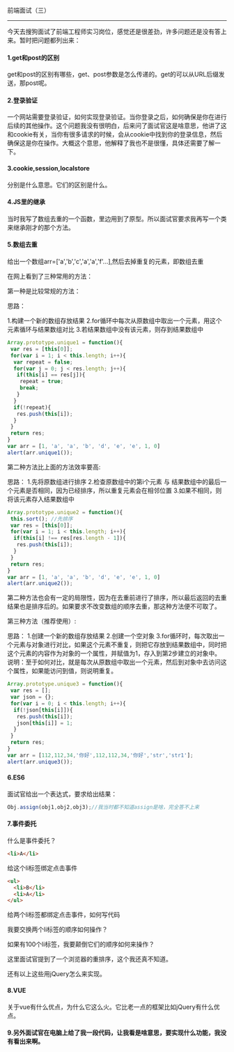 前端面试（三）

---

今天去搜狗面试了前端工程师实习岗位，感觉还是很差劲，许多问题还是没有答上来。暂时把问题都列出来：

#### 1.get和post的区别

get和post的区别有哪些，get、post参数是怎么传递的。get的可以从URL后缀发送，那post呢。

#### 2.登录验证

一个网站需要登录验证，如何实现登录验证。当你登录之后，如何确保是你在进行后续的其他操作。这个问题我没有很明白，后来问了面试官这是啥意思，他讲了这和cookie有关，当你有很多请求的时候，会从cookie中找到你的登录信息，然后确保这是你在操作。大概这个意思，他解释了我也不是很懂，具体还需要了解一下。

#### 3.cookie,session,localstore

分别是什么意思。它们的区别是什么。

#### 4.JS里的继承

当时我写了数组去重的一个函数，里边用到了原型。所以面试官要求我再写一个类来继承刚才的那个方法。

#### 5.数组去重

给出一个数组arr=['a','b','c','a','a','f'...],然后去掉重复的元素，即数组去重

在网上看到了三种常用的方法：

第一种是比较常规的方法：

思路：

1.构建一个新的数组存放结果
2.for循环中每次从原数组中取出一个元素，用这个元素循环与结果数组对比
3.若结果数组中没有该元素，则存到结果数组中

```javascript
Array.prototype.unique1 = function(){
 var res = [this[0]];
 for(var i = 1; i < this.length; i++){
  var repeat = false;
  for(var j = 0; j < res.length; j++){
   if(this[i] == res[j]){
    repeat = true;
    break;
   }
  }
  if(!repeat){
   res.push(this[i]);
  }
 }
 return res;
}
var arr = [1, 'a', 'a', 'b', 'd', 'e', 'e', 1, 0]
alert(arr.unique1());
```

第二种方法比上面的方法效率要高:

思路：
1.先将原数组进行排序
2.检查原数组中的第i个元素 与 结果数组中的最后一个元素是否相同，因为已经排序，所以重复元素会在相邻位置
3.如果不相同，则将该元素存入结果数组中

```javascript
Array.prototype.unique2 = function(){
 this.sort(); //先排序
 var res = [this[0]];
 for(var i = 1; i < this.length; i++){
  if(this[i] !== res[res.length - 1]){
   res.push(this[i]);
  }
 }
 return res;
}
var arr = [1, 'a', 'a', 'b', 'd', 'e', 'e', 1, 0]
alert(arr.unique2());
```

第二种方法也会有一定的局限性，因为在去重前进行了排序，所以最后返回的去重结果也是排序后的。如果要求不改变数组的顺序去重，那这种方法便不可取了。

第三种方法（推荐使用）:

思路：
1.创建一个新的数组存放结果
2.创建一个空对象
3.for循环时，每次取出一个元素与对象进行对比，如果这个元素不重复，则把它存放到结果数组中，同时把这个元素的内容作为对象的一个属性，并赋值为1，存入到第2步建立的对象中。
说明：至于如何对比，就是每次从原数组中取出一个元素，然后到对象中去访问这个属性，如果能访问到值，则说明重复。

```javascript
Array.prototype.unique3 = function(){
 var res = [];
 var json = {};
 for(var i = 0; i < this.length; i++){
  if(!json[this[i]]){
   res.push(this[i]);
   json[this[i]] = 1;
  }
 }
 return res;
}
var arr = [112,112,34,'你好',112,112,34,'你好','str','str1'];
alert(arr.unique3());
```

#### 6.ES6

面试官给出一个表达式，要求给出结果：

```javascript
Obj.assign(obj1,obj2,obj3);//我当时都不知道assign是啥，完全答不上来
```

#### 7.事件委托

什么是事件委托？

```html
<li>A</li>
```

给这个li标签绑定点击事件

```html
<ul>
  <li>B</li>
  <li>A</li>
</ul>
```

给两个li标签都绑定点击事件，如何写代码

我要交换两个li标签的顺序如何操作？

如果有100个li标签，我要颠倒它们的顺序如何来操作？

这里面试官提到了一个浏览器的重排序，这个我还真不知道。

还有以上这些用jQuery怎么来实现。

#### 8.VUE

关于vue有什么优点，为什么它这么火。它比老一点的框架比如jQuery有什么优点。

#### 9.另外面试官在电脑上给了我一段代码，让我看是啥意思，要实现什么功能，我没有看出来啊。

